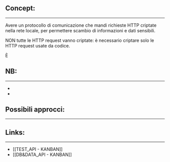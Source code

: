 ## Concept:
---
Avere un protocollo di comunicazione che mandi richieste HTTP criptate nella rete locale, per permettere scambio di informazioni e dati sensibili.

NON tutte le HTTP request vanno criptate: è necessario criptare solo le HTTP request usate da codice.

È 

## NB:
---
- 
- 

## Possibili approcci:
---


## Links:
---
- [[TEST_API - KANBAN]]
- [[DB&DATA_API - KANBAN]]